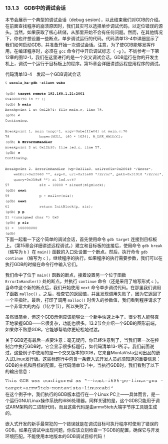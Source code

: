 ### 13.1.3　GDB中的调试会话

本节会展示一个典型的调试会话（debug sesion），以此结束我们对GDB的介绍。在前面查找程序的崩溃原因时，我们其实可以选择单步调试代码，以定位错误的源头。当然，如果获取了核心转储，从那里开始不会有任何问题。然而，在其他情况下，你也许想设置一些断点，单步调试运行的代码。代码清单13-4中详细显示了我们如何启动GDB，并准备开始一次调试会话。注意，为了使GDB能够发挥作用，在编译程序时，必须在 `gcc` 命令行中开启调试标志（ `-g` ）。不妨参考一下第12章的图12-1，我们在这里进行的是一个交叉调试会话，GDB运行在你的开发主机上，调试一个运行于目标板上的程序。第15章会详细讲述远程应用程序的调试。

代码清单13-4　发起一个GDB调试会话



![331.png](../images/331.png)
下面一起看一下这个简单的调试会话，首先使用命令 `gdb target` 连接到目标板上。（第15章会详细讲述远程调试。）建立和目标板的连接后，使用命令 `gdb break` （缩写为 `b` ）在 `main()` 函数的入口处设置一个断点。然后，执行命令 `gdb continue` （缩写为 `c` ），继续程序的执行。如果程序的执行需要参数，我们可以在执行GDB的时候在命令行中输入它们。

我们命中了位于 `main()` 函数的断点，接着设置另一个位于函数 `ErrorInHandler()` 处的断点，并执行 `continue` 命令（还是采用了缩写形式 `c` ）。当命中这个新的断点后，我们开始使用 `next` 命令单步调试代码。在那里我们调用了函数 `malloc()` 。之后，检查它的返回值，并且发现调用失败了，因为它返回了一个空指针。最后，打印了调用 `malloc()` 时传入的参数值，我们看到程序请求了一个非常大的内存（1亿字节），所以失败了。

虽然很简单，但这个GDB示例应该能够让一个新手快速上手了。很少有人能够真正地掌握GDB——它很复杂，功能也很多。13.2节会介绍一个GDB的图形前端，如果你不熟悉GDB，它能够帮助你更轻松地过渡。

关于GDB还有最后一点要注意：毫无疑问，你已经注意到了，当我们第一次在控制台中执行GDB时，它会显示很多标题行，如代码清单13-1所示。我们前面说过，这些例子中使用的是一个交叉版本的GDB，它来自MontaVista公司出品的嵌入式Linux发行版。这些标题行中包含一条嵌入式开发人员必须知道的重要信息：GDB的主机和目标的配置。在代码清单13-1中，当执行GDB时，我们看到了以下的输出信息：



![332.png](../images/332.png)
在这个例子中，我们执行的GDB版本运行在一个Linux PC上——具体而言，是一个运行GNU/Linux操作系统的i686处理器。同样关键的是，这个GDB只能用于调试ARM架构的二进制代码，而且这些代码是由armv5teb大端字节序工具链生成的。

嵌入式开发的新手最常犯的一个错误就是在调试目标可执行程序时使用了错误的GDB。如果在调试中出现问题，你应该立刻检查一下GDB的配置，确保它与开发环境匹配。不能使用本地版本的GDB调试目标代码！

